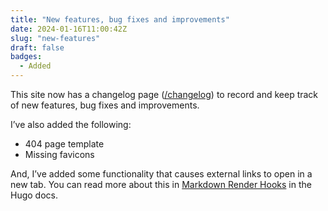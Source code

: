 ```yaml
---
title: "New features, bug fixes and improvements"
date: 2024-01-16T11:00:42Z
slug: "new-features"
draft: false
badges: 
  - Added
---
```


This site now has a changelog page ([/changelog](/changelog)) to record and keep track of new features, bug fixes and improvements. 

I’ve also added the following:

- 404 page template
- Missing favicons

And, I’ve added some functionality that causes external links to open in a new tab. You can read more about this in [Markdown Render Hooks](https://gohugo.io/templates/render-hooks/) in the Hugo docs.